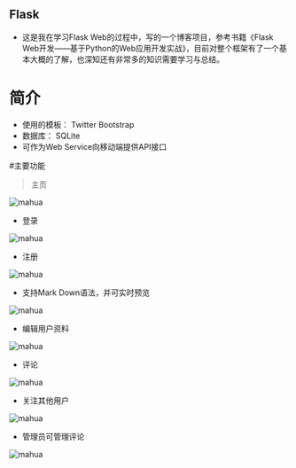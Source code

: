 ## Flask
* 这是我在学习Flask Web的过程中，写的一个博客项目，参考书籍《Flask Web开发——基于Python的Web应用开发实战》，目前对整个框架有了一个基本大概的了解，也深知还有非常多的知识需要学习与总结。
# 简介
* 使用的模板： Twitter Bootstrap
* 数据库： SQLite
* 可作为Web Service向移动端提供API接口

#主要功能
> 主页
>
![mahua](http://7xp7t3.com1.z0.glb.clouddn.com/main.png)




* 登录


![mahua](http://7xp7t3.com1.z0.glb.clouddn.com/log.png)

* 注册


![mahua](http://7xp7t3.com1.z0.glb.clouddn.com/reg.png)

* 支持Mark Down语法，并可实时预览


![mahua](http://7xp7t3.com1.z0.glb.clouddn.com/mark.png)

* 编辑用户资料


![mahua](http://7xp7t3.com1.z0.glb.clouddn.com/pro.png)

* 评论


![mahua](http://7xp7t3.com1.z0.glb.clouddn.com/comment.png)

* 关注其他用户


![mahua](http://7xp7t3.com1.z0.glb.clouddn.com/follo.png)


* 管理员可管理评论


![mahua](http://7xp7t3.com1.z0.glb.clouddn.com/commet_moderate.png)
